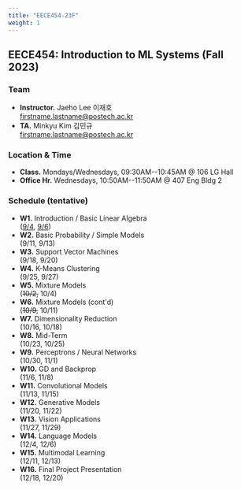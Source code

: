 ```yaml
---
title: "EECE454-23F"
weight: 1
---
```


## **EECE454: Introduction to ML Systems (Fall 2023)**

### **Team**
- **Instructor.** Jaeho Lee 이재호  
[firstname.lastname@postech.ac.kr](mailto:jaeho.lee@postech.ac.kr)
- **TA.** Minkyu Kim 김민규  
[firstname.lastname@postech.ac.kr](mailto:minkyu.kim@postech.ac.kr)

### **Location & Time**
- **Class.** Mondays/Wednesdays, 09:30AM--10:45AM @ 106 LG Hall
- **Office Hr.** Wednesdays, 10:50AM--11:50AM @ 407 Eng Bldg 2


### **Schedule (tentative)**
- **W1.** Introduction / Basic Linear Algebra  
([9/4](1_intro.pdf), [9/6](2_linalg.pdf))
- **W2.** Basic Probability / Simple Models  
(9/11, 9/13) 
- **W3.** Support Vector Machines  
(9/18, 9/20)
- **W4.** K-Means Clustering  
(9/25, 9/27)
- **W5.** Mixture Models  
(~~10/2,~~ 10/4)
- **W6.** Mixture Models (cont'd)  
(~~10/9,~~ 10/11)
- **W7.** Dimensionality Reduction  
(10/16, 10/18)
- **W8.** Mid-Term  
(10/23, 10/25)
- **W9.** Perceptrons / Neural Networks  
(10/30, 11/1)
- **W10.** GD and Backprop   
(11/6, 11/8)
- **W11.** Convolutional Models  
(11/13, 11/15)
- **W12.** Generative Models  
(11/20, 11/22)
- **W13.** Vision Applications  
(11/27, 11/29)
- **W14.** Language Models  
(12/4, 12/6)
- **W15.** Multimodal Learning  
(12/11, 12/13)
- **W16.** Final Project Presentation  
(12/18, 12/20)